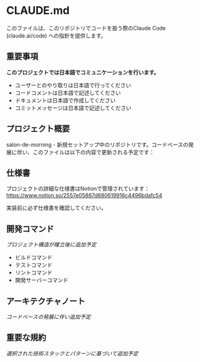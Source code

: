 # CLAUDE.md

このファイルは、このリポジトリでコードを扱う際のClaude Code (claude.ai/code) への指針を提供します。

## 重要事項

**このプロジェクトでは日本語でコミュニケーションを行います。**
- ユーザーとのやり取りは日本語で行ってください
- コードコメントは日本語で記述してください
- ドキュメントは日本語で作成してください
- コミットメッセージは日本語で記述してください

## プロジェクト概要

salon-de-morning - 新規セットアップ中のリポジトリです。コードベースの発展に伴い、このファイルは以下の内容で更新される予定です：

## 仕様書

プロジェクトの詳細な仕様書はNotionで管理されています：
https://www.notion.so/2557e05887d680619916c4496bdafc54

実装前に必ず仕様書を確認してください。

## 開発コマンド

*プロジェクト構造が確立後に追加予定*

- ビルドコマンド
- テストコマンド
- リントコマンド
- 開発サーバーコマンド

## アーキテクチャノート

*コードベースの発展に伴い追加予定*

## 重要な規約

*選択された技術スタックとパターンに基づいて追加予定*